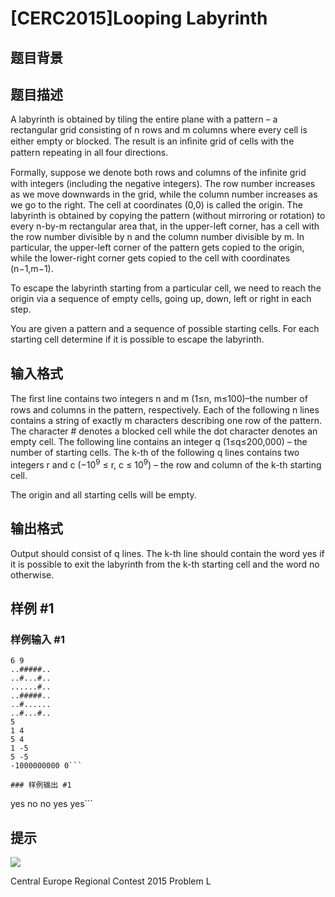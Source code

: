 # [CERC2015]Looping Labyrinth

## 题目背景



## 题目描述

A labyrinth is obtained by tiling the entire plane with a pattern – a rectangular grid consisting of n rows and m columns where every cell is either empty or blocked. The result is an inﬁnite grid of cells with the pattern repeating in all four directions. 

Formally, suppose we denote both rows and columns of the inﬁnite grid with integers (including the negative integers). The row number increases as we move downwards in the grid, while the column number increases as we go to the right. The cell at coordinates (0,0) is called the origin. The labyrinth is obtained by copying the pattern (without mirroring or rotation) to every n-by-m rectangular area that, in the upper-left corner, has a cell with the row number divisible by n and the column number divisible by m. In particular, the upper-left corner of the pattern gets copied to the origin, while the lower-right corner gets copied to the cell with coordinates (n−1,m−1). 

To escape the labyrinth starting from a particular cell, we need to reach the origin via a sequence of empty cells, going up, down, left or right in each step. 

You are given a pattern and a sequence of possible starting cells. For each starting cell determine if it is possible to escape the labyrinth.

## 输入格式

The ﬁrst line contains two integers n and m (1≤n, m≤100)–the number of rows and columns in the pattern, respectively. Each of the following n lines contains a string of exactly m characters describing one row of the pattern. The character # denotes a blocked cell while the dot character denotes an empty cell. The following line contains an integer q (1≤q≤200,000) – the number of starting cells. The k-th of the following q lines contains two integers r and c ($−10^9$ ≤ r, c ≤ $10^9$) – the row and column of the k-th starting cell. 

The origin and all starting cells will be empty.


## 输出格式

Output should consist of q lines. The k-th line should contain the word yes if it is possible to exit the labyrinth from the k-th starting cell and the word no otherwise.


## 样例 #1

### 样例输入 #1
```
6 9 
..#####.. 
..#...#.. 
......#.. 
..#####.. 
..#...... 
..#...#.. 
5 
1 4 
5 4 
1 -5 
5 -5 
-1000000000 0```

### 样例输出 #1

```
yes 
no 
no 
yes 
yes```

## 提示

![](https://cdn.luogu.com.cn/upload/pic/16244.png )

Central Europe Regional Contest 2015 Problem L
